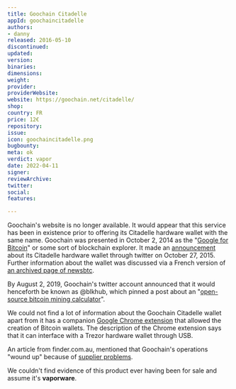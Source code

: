 ```yaml
---
title: Goochain Citadelle
appId: goochaincitadelle
authors:
- danny
released: 2016-05-10
discontinued: 
updated: 
version: 
binaries: 
dimensions: 
weight: 
provider: 
providerWebsite: 
website: https://goochain.net/citadelle/
shop: 
country: FR
price: 12€
repository: 
issue: 
icon: goochaincitadelle.png
bugbounty: 
meta: ok
verdict: vapor
date: 2022-04-11
signer: 
reviewArchive: 
twitter: 
social: 
features: 

---
```


Goochain's website is no longer available. It would appear that this service has been in existence prior to offering its Citadelle hardware wallet with the same name. Goochain was presented in October 2, 2014 as the "[Google for Bitcoin](https://bitcointalk.org/index.php?topic=808066.0)" or some sort of blockchain explorer. It made an [announcement](https://twitter.com/Goochain/status/659016578802044928) about its Citadelle hardware wallet through twitter on October 27, 2015. Further information about the wallet was discussed via a French version of [an archived page of newsbtc](https://web.archive.org/web/20171229135231/http://fr.newsbtc.com:80/presentation-du-hardware-wallet-citadelle/).

By August 2, 2019, Goochain's twitter account announced that it would henceforth be known as @blkhub, which pinned a post about an "[open-source bitcoin mining calculator](https://twitter.com/a_ferron/status/1360181210580979718)". 

We could not find a lot of information about the Goochain Citadelle wallet apart from it has a companion [Google Chrome extension](https://chrome.google.com/webstore/detail/goochain-citadelle-wallet/belpokalcjbcjcfggbgmgaiblldgkadn) that allowed the creation of Bitcoin wallets. The description of the Chrome extension says that it can interface with a Trezor hardware wallet through USB. 

An article from finder.com.au, mentioned that Goochain's operations "wound up" because of [supplier problems](https://www.finder.com.au/a-brief-history-of-cryptocurrency-hardware-wallets).

We couldn't find evidence of this product ever having been for sale and assume it's **vaporware**.